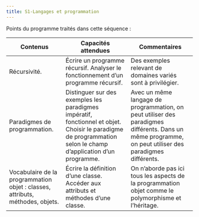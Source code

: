```yaml
---
title: S1-Langages et programmation
---
```


Points du programme traités dans cette séquence :

| Contenus | Capacités attendues | Commentaires |
| --- | --- | --- |
| Récursivité. | Écrire un programme récursif. Analyser le fonctionnement d’un programme récursif. | Des exemples relevant de domaines variés sont à privilégier. |
| Paradigmes de programmation. | Distinguer sur des exemples les paradigmes impératif, fonctionnel et objet. Choisir le paradigme de programmation selon le champ d’application d’un programme. | Avec un même langage de programmation, on peut utiliser des paradigmes différents. Dans un même programme, on peut utiliser des paradigmes différents. |
| Vocabulaire de la programmation objet : classes, attributs, méthodes, objets. | Écrire la définition d’une classe. Accéder aux attributs et méthodes d’une classe. | On n’aborde pas ici tous les aspects de la programmation objet comme le polymorphisme et l’héritage. |
